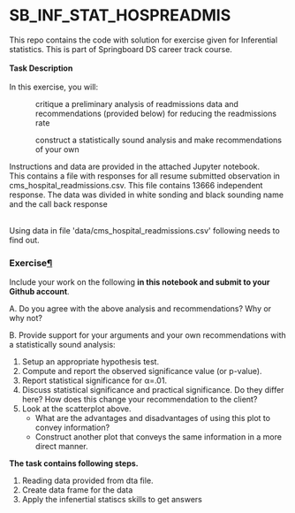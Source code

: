# SB_INF_STAT_HOSPREADMIS
This repo contains the code with solution for exercise given for Inferential statistics. This is part of Springboard DS career track course.
</br></br>
<b>Task Description </b></br></br>
In this exercise, you will:
<ol>
<ul>critique a preliminary analysis of readmissions data and recommendations (provided below) for reducing the readmissions rate</ul>
<ul>construct a statistically sound analysis and make recommendations of your own</ul>
</ol>
Instructions and data are provided in the attached Jupyter notebook.
</br>
This contains a file with responses for all resume submitted observation in  cms_hospital_readmissions.csv. This file contains 13666 independent response. The data was divided in white sonding and black sounding name and the call back response</br></br>

Using data in file 'data/cms_hospital_readmissions.csv' following needs to find out.</br>
<h3 id="Exercise">Exercise<a class="anchor-link" href="#Exercise">¶</a></h3>
<p>Include your work on the following <strong>in this notebook and submit to your Github account</strong>. </p>
<p>A. Do you agree with the above analysis and recommendations? Why or why not?</p>
<p>B. Provide support for your arguments and your own recommendations with a statistically sound analysis:</p>
<ol>
<li>Setup an appropriate hypothesis test.</li>
<li>Compute and report the observed significance value (or p-value).</li>
<li>Report statistical significance for α=.01. </li>
<li>Discuss statistical significance and practical significance. Do they differ here? How does this change your recommendation to the client?</li>
<li>Look at the scatterplot above. <ul>
<li>What are the advantages and disadvantages of using this plot to convey information?</li>
<li>Construct another plot that conveys the same information in a more direct manner.</li>
</ul>
</li>
</ol>

<b>The task contains following steps.</b></br>
1.	Reading data provided from dta file. </br>
2.	Create data frame for the data</br>
3.	Apply the infenertial statiscs skills to get answers</br>
